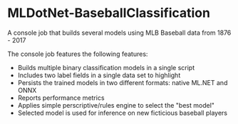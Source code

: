 # MLDotNet-BaseballClassification
A console job that builds several models using MLB Baseball data from 1876 - 2017

The console job features the following features:
* Builds multiple binary classification models in a single script
* Includes two label fields in a single data set to highlight
* Persists the trained models in two different formats: native ML.NET and ONNX
* Reports performance metrics
* Applies simple perscriptive/rules engine to select the "best model"
* Selected model is used for inference on new ficticious baseball players
